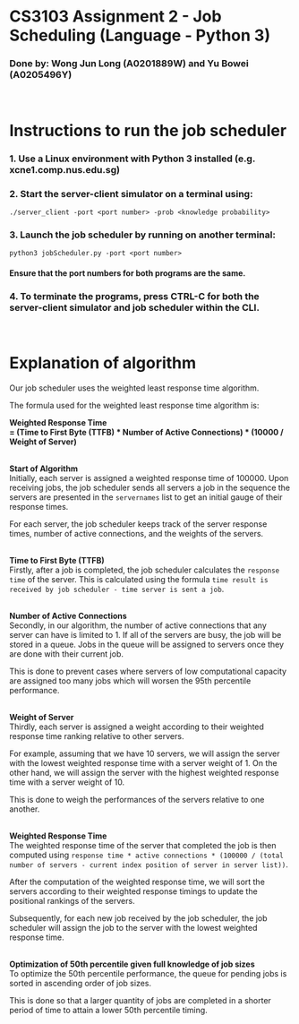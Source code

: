 # CS3103 Assignment 2 - Job Scheduling (Language - Python 3)
### Done by: Wong Jun Long (A0201889W) and Yu Bowei (A0205496Y)

</br>

# Instructions to run the job scheduler
### 1. Use a Linux environment with Python 3 installed (e.g. xcne1.comp.nus.edu.sg)
### 2. Start the server-client simulator on a terminal using:
`./server_client -port <port number> -prob <knowledge probability>`
### 3. Launch the job scheduler by running on another terminal:
`python3 jobScheduler.py -port <port number>`
#### Ensure that the port numbers for both programs are the same.
### 4. To terminate the programs, press CTRL-C for both the server-client simulator and job scheduler within the CLI.

</br>

# Explanation of algorithm
Our job scheduler uses the weighted least response time algorithm.

The formula used for the weighted least response time algorithm is:

<b>Weighted Response Time </br> = (Time to First Byte (TTFB) * Number of Active Connections) * (10000 / Weight of Server)</b>

</br><b>Start of Algorithm</b></br>
Initially, each server is assigned a weighted response time of 100000. Upon receiving jobs, the job scheduler sends all servers a job in the sequence the servers are presented in the `servernames` list to get an initial gauge of their response times.

For each server, the job scheduler keeps track of the server response times, number of active connections, and the weights of the servers.

</br><b>Time to First Byte (TTFB)</b></br>
Firstly, after a job is completed, the job scheduler calculates the `response time` of the server. This is calculated using the formula `time result is received by job scheduler - time server is sent a job`.

</br><b>Number of Active Connections</b></br>
Secondly, in our algorithm, the number of active connections that any server can have is limited to 1. If all of the servers are busy, the job will be stored in a queue. Jobs in the queue will be assigned to servers once they are done with their current job.

This is done to prevent cases where servers of low computational capacity are assigned too many jobs which will worsen the 95th percentile performance.

</br><b>Weight of Server</b></br>
Thirdly, each server is assigned a weight according to their weighted response time ranking relative to other servers.

For example, assuming that we have 10 servers, we will assign the server with the lowest weighted response time with a server weight of 1. On the other hand, we will assign the server with the highest weighted response time with a server weight of 10.

This is done to weigh the performances of the servers relative to one another.

</br><b>Weighted Response Time</b></br>
The weighted response time of the server that completed the job is then computed using `response time * active connections * (100000 / (total number of servers - current index position of server in server list))`.

After the computation of the weighted response time, we will sort the servers according to their weighted response timings to update the positional rankings of the servers.

Subsequently, for each new job received by the job scheduler, the job scheduler will assign the job to the server with the lowest weighted response time.

</br><b>Optimization of 50th percentile given full knowledge of job sizes</b></br>
To optimize the 50th percentile performance, the queue for pending jobs is sorted in ascending order of job sizes.

This is done so that a larger quantity of jobs are completed in a shorter period of time to attain a lower 50th percentile timing.